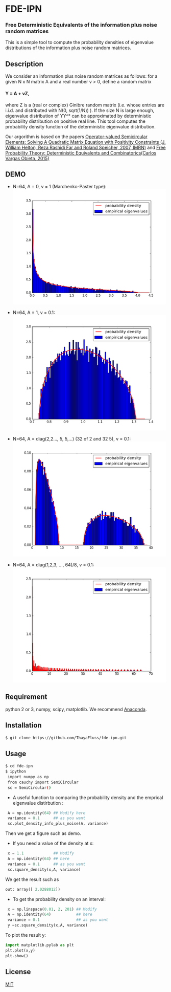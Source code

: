 # FDE-IPN

### Free Deterministic Equivalents of the information plus noise random matrices
This is a simple tool to compute the probability densities of eigenvalue distributions of the information plus noise random matrices.

## Description
We consider an information plus noise random matrices as follows:
for a given N x N matrix A and a real number v > 0, define a random matrix

####    Y = A + vZ,

where Z is a (real or complex) Ginibre random matrix (i.e. whose entries are i.i.d. and distributed with N(0, sqrt(1/N)) ).
If the size N is large enough, eigenvalue distribution of YY^* can be approximated by  deterministic probability distribution on positive real line.
This tool computes the probability density function of the deterministic eigenvalue distribution.


Our argorithm is based on the papers [Operator-valued Semicircular Elements: Solving A Quadratic
Matrix Equation with Positivity Constraints (J. William Helton, Reza Rashidi Far and Roland Speicher, 2007, IMRN)](http://www.math.ucsd.edu/~helton/BILLSPAPERSscanned/HRS07.pdf) and
[Free Probability Theory: Deterministic Equivalents and Combinatorics(Carlos Vargas Obieta, 2015)](http://d-nb.info/1070819107/34)


## DEMO
* N=64, A = 0, v = 1 (Marchenko-Paster type):
![MP](https://github.com/ThayaFluss/fde-ipn/blob/master/images/MP.png)

* N=64, A = 1, v = 0.1:
![identity](https://github.com/ThayaFluss/fde-ipn/blob/master/images/identity.png)

* N=64, A = diag(2,2..., 5, 5,...) (32 of 2 and 32 5), v = 0.1:
![2-5](https://github.com/ThayaFluss/fde-ipn/blob/master/images/2-5.png)

* N=64, A = diag(1,2,3, ..., 64)/8, v = 0.1:
![64](https://github.com/ThayaFluss/fde-ipn/blob/master/images/64.png)

## Requirement
python 2 or 3, numpy, scipy, matplotlib. We recommend [Anaconda](https://www.continuum.io/downloads).

## Installation

```bash
$ git clone https://github.com/ThayaFluss/fde-ipn.git
```

## Usage
```bash
$ cd fde-ipn
$ ipython
 import numpy as np
 from cauchy import SemiCircular
 sc = SemiCircular()
```

* A useful function to comparing  the probability density and the emprical eigenvalue distirbution :
```python
 A = np.identity(64) ## Modify here 
 variance = 0.1      ## as you want
 sc.plot_density_info_plus_noise(A, variance)
```
Then we get a figure such as demo.

* If you need a value of the density at x:
```python
 x = 1.1             ## Modify 
 A = np.identity(64) ## here 
 variance = 0.1      ## as you want
 sc.square_density(x,A, variance)
```
We get the result such as 
```python
out: array([ 2.0288012])
```
* To get the probability density on an interval:
```python
 x = np.linspace(0.01, 2, 201) ## Modify
 A = np.identity(64)           ## here 
 variance = 0.1                ## as you want
 y =sc.square_density(x,A, variance)
```
To plot the result y:
```python
import matplotlib.pylab as plt
plt.plot(x,y)
plt.show()
```

## License

  [MIT](https://github.com/ThayaFluss/fde-ipn/blob/master/LICENSE)
 
